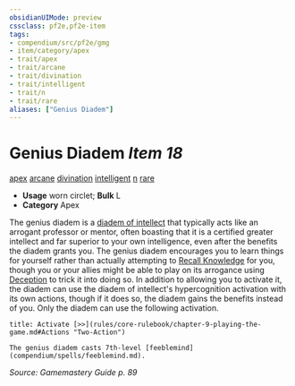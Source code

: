 ```yaml
---
obsidianUIMode: preview
cssclass: pf2e,pf2e-item
tags:
- compendium/src/pf2e/gmg
- item/category/apex
- trait/apex
- trait/arcane
- trait/divination
- trait/intelligent
- trait/n
- trait/rare
aliases: ["Genius Diadem"]
---
```

# Genius Diadem *Item 18*  
[apex](rules/traits/apex.md "Apex Item Trait")  [arcane](rules/traits/arcane.md "Arcane Tradition Trait")  [divination](rules/traits/divination.md "Divination School Trait")  [intelligent](rules/traits/intelligent-gmg.md "Intelligent Item Trait")  [n](rules/traits/n-b1.md "Neutral Alignment Trait")  [rare](rules/traits/rare.md "Rare Rarity Trait")  

- **Usage** worn circlet; **Bulk** L
- **Category** Apex

The genius diadem is a [diadem of intellect](compendium/equipment/items/diadem-of-intellect.md) that typically acts like an arrogant professor or mentor, often boasting that it is a certified greater intellect and far superior to your own intelligence, even after the benefits the diadem grants you. The genius diadem encourages you to learn things for yourself rather than actually attempting to [Recall Knowledge](rules/actions/recall-knowledge.md) for you, though you or your allies might be able to play on its arrogance using [Deception](compendium/skills.md#Deception) to trick it into doing so. In addition to allowing you to activate it, the diadem can use the diadem of intellect's hypercognition activation with its own actions, though if it does so, the diadem gains the benefits instead of you. Only the diadem can use the following activation.

```ad-embed-ability
title: Activate [>>](rules/core-rulebook/chapter-9-playing-the-game.md#Actions "Two-Action")

The genius diadem casts 7th-level [feeblemind](compendium/spells/feeblemind.md).
```

*Source: Gamemastery Guide p. 89*